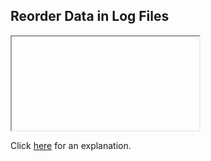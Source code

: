 ##  Reorder Data in Log Files 

<iframe></iframe>

Click [here](Explanation.md) for an explanation.

